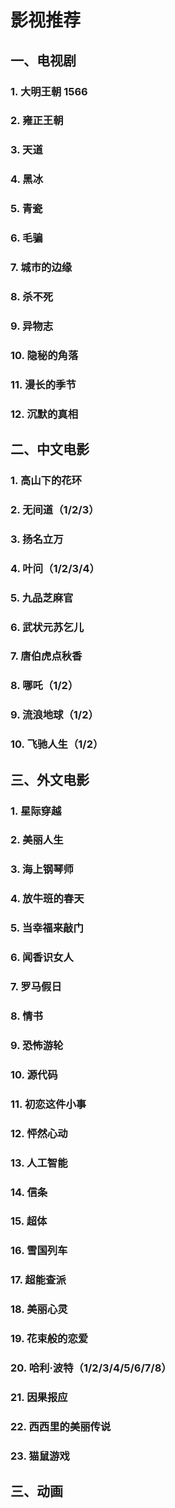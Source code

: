 # 影视推荐

## 一、电视剧

### 1. 大明王朝 1566

### 2. 雍正王朝

### 3. 天道

### 4. 黑冰

### 5. 青瓷

### 6. 毛骗

### 7. 城市的边缘

### 8. 杀不死

### 9. 异物志

### 10. 隐秘的角落

### 11. 漫长的季节

### 12. 沉默的真相

## 二、中文电影

### 1. 高山下的花环

### 2. 无间道（1/2/3）

### 3. 扬名立万

### 4. 叶问（1/2/3/4）

### 5. 九品芝麻官

### 6. 武状元苏乞儿

### 7. 唐伯虎点秋香

### 8. 哪吒（1/2）

### 9. 流浪地球（1/2）

### 10. 飞驰人生（1/2）

## 三、外文电影

### 1. 星际穿越

### 2. 美丽人生

### 3. 海上钢琴师

### 4. 放牛班的春天

### 5. 当幸福来敲门

### 6. 闻香识女人

### 7. 罗马假日

### 8. 情书

### 9. 恐怖游轮

### 10. 源代码

### 11. 初恋这件小事

### 12. 怦然心动

### 13. 人工智能

### 14. 信条

### 15. 超体

### 16. 雪国列车

### 17. 超能查派

### 18. 美丽心灵

### 19. 花束般的恋爱

### 20. 哈利·波特（1/2/3/4/5/6/7/8）

### 21. 因果报应

### 22. 西西里的美丽传说

### 23. 猫鼠游戏

## 三、动画
